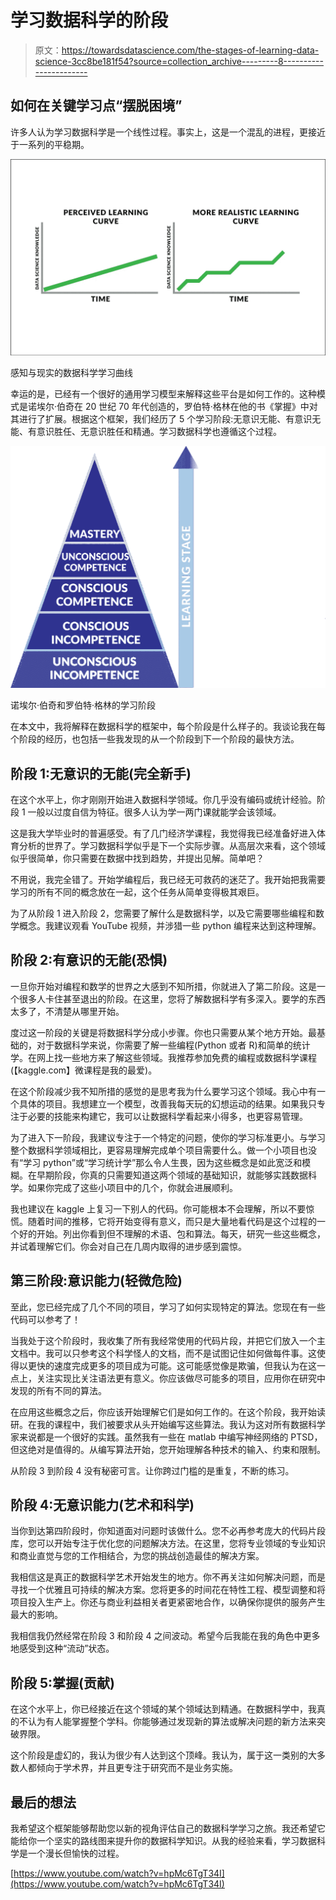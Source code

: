 # 学习数据科学的阶段

> 原文：<https://towardsdatascience.com/the-stages-of-learning-data-science-3cc8be181f54?source=collection_archive---------8----------------------->

## 如何在关键学习点“摆脱困境”

许多人认为学习数据科学是一个线性过程。事实上，这是一个混乱的进程，更接近于一系列的平稳期。

![](img/70176c485544c2cce5f8d25835bb8e78.png)

感知与现实的数据科学学习曲线

幸运的是，已经有一个很好的通用学习模型来解释这些平台是如何工作的。这种模式是诺埃尔·伯奇在 20 世纪 70 年代创造的，罗伯特·格林在他的书《掌握》中对其进行了扩展。根据这个框架，我们经历了 5 个学习阶段:无意识无能、有意识无能、有意识胜任、无意识胜任和精通。学习数据科学也遵循这个过程。

![](img/4164ac1bde13e220981567ba17904917.png)

诺埃尔·伯奇和罗伯特·格林的学习阶段

在本文中，我将解释在数据科学的框架中，每个阶段是什么样子的。我谈论我在每个阶段的经历，也包括一些我发现的从一个阶段到下一个阶段的最快方法。

## 阶段 1:无意识的无能(完全新手)

在这个水平上，你才刚刚开始进入数据科学领域。你几乎没有编码或统计经验。阶段 1 一般以过度自信为特征。很多人认为学一两门课就能学会该领域。

这是我大学毕业时的普遍感受。有了几门经济学课程，我觉得我已经准备好进入体育分析的世界了。学习数据科学似乎是下一个实际步骤。从高层次来看，这个领域似乎很简单，你只需要在数据中找到趋势，并提出见解。简单吧？

不用说，我完全错了。开始学编程后，我已经无可救药的迷茫了。我开始把我需要学习的所有不同的概念放在一起，这个任务从简单变得极其艰巨。

为了从阶段 1 进入阶段 2，您需要了解什么是数据科学，以及它需要哪些编程和数学概念。我建议观看 YouTube 视频，并涉猎一些 python 编程来达到这种理解。

## 阶段 2:有意识的无能(恐惧)

一旦你开始对编程和数学的世界之大感到不知所措，你就进入了第二阶段。这是一个很多人卡住甚至退出的阶段。在这里，您将了解数据科学有多深入。要学的东西太多了，不清楚从哪里开始。

度过这一阶段的关键是将数据科学分成小步骤。你也只需要从某个地方开始。最基础的，对于数据科学来说，你需要了解一些编程(Python 或者 R)和简单的统计学。在网上找一些地方来了解这些领域。我推荐参加免费的编程或数据科学课程(【kaggle.com】微课程是我的最爱)。

在这个阶段减少我不知所措的感觉的是思考我为什么要学习这个领域。我心中有一个具体的项目。我想建立一个模型，改善我每天玩的幻想运动的结果。如果我只专注于必要的技能来构建它，我可以让数据科学看起来小得多，也更容易管理。

为了进入下一阶段，我建议专注于一个特定的问题，使你的学习标准更小。与学习整个数据科学领域相比，更容易理解完成单个项目需要什么。做一个小项目也没有“学习 python”或“学习统计学”那么令人生畏，因为这些概念是如此宽泛和模糊。在早期阶段，你真的只需要知道这两个领域的基础知识，就能够实践数据科学。如果你完成了这些小项目中的几个，你就会进展顺利。

我也建议在 kaggle 上复习一下别人的代码。你可能根本不会理解，所以不要惊慌。随着时间的推移，它将开始变得有意义，而只是大量地看代码是这个过程的一个好的开始。列出你看到但不理解的术语、包和算法。每天，研究一些这些概念，并试着理解它们。你会对自己在几周内取得的进步感到震惊。

## 第三阶段:意识能力(轻微危险)

至此，您已经完成了几个不同的项目，学习了如何实现特定的算法。您现在有一些代码可以参考了！

当我处于这个阶段时，我收集了所有我经常使用的代码片段，并把它们放入一个主文档中。我可以只参考这个科学怪人的文档，而不是试图记住如何做每件事。这使得以更快的速度完成更多的项目成为可能。这可能感觉像是欺骗，但我认为在这一点上，关注实现比关注语法更有意义。你应该做尽可能多的项目，应用你在研究中发现的所有不同的算法。

在应用这些概念之后，你应该开始理解它们是如何工作的。在这个阶段，我开始读研。在我的课程中，我们被要求从头开始编写这些算法。我认为这对所有数据科学家来说都是一个很好的实践。虽然我有一些在 matlab 中编写神经网络的 PTSD，但这绝对是值得的。从编写算法开始，您开始理解各种技术的输入、约束和限制。

从阶段 3 到阶段 4 没有秘密可言。让你跨过门槛的是重复，不断的练习。

## 阶段 4:无意识能力(艺术和科学)

当你到达第四阶段时，你知道面对问题时该做什么。您不必再参考庞大的代码片段库，您可以开始专注于优化您的问题解决方法。在这里，您将专业领域的专业知识和商业直觉与您的工作相结合，为您的挑战创造最佳的解决方案。

我相信这是真正的数据科学艺术开始发生的地方。你不再关注如何解决问题，而是寻找一个优雅且可持续的解决方案。您将更多的时间花在特性工程、模型调整和将项目投入生产上。你还与商业利益相关者更紧密地合作，以确保你提供的服务产生最大的影响。

我相信我仍然经常在阶段 3 和阶段 4 之间波动。希望今后我能在我的角色中更多地感受到这种“流动”状态。

## 阶段 5:掌握(贡献)

在这个水平上，你已经接近在这个领域的某个领域达到精通。在数据科学中，我真的不认为有人能掌握整个学科。你能够通过发现新的算法或解决问题的新方法来突破界限。

这个阶段是虚幻的，我认为很少有人达到这个顶峰。我认为，属于这一类别的大多数人都倾向于学术界，并且更专注于研究而不是业务实施。

## 最后的想法

我希望这个框架能够帮助您以新的视角评估自己的数据科学学习之旅。我还希望它能给你一个坚实的路线图来提升你的数据科学知识。从我的经验来看，学习数据科学是一个漫长但愉快的过程。

[https://www.youtube.com/watch?v=hpMc6TgT34I](https://www.youtube.com/watch?v=hpMc6TgT34I)